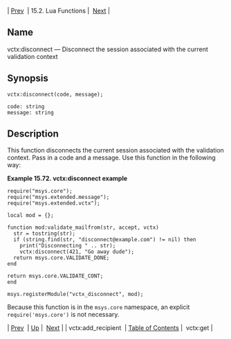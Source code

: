 | [Prev](lua.ref.vctx_add_recipient)  | 15.2. Lua Functions |  [Next](lua.ref.vctx_get.php) |

<a name="lua.ref.vctx_disconnect"></a>
## Name

vctx:disconnect — Disconnect the session associated with the current validation context

<a name="idp27885456"></a>
## Synopsis

`vctx:disconnect(code, message);`

```
code: string
message: string
```
<a name="idp27888160"></a>
## Description

This function disconnects the current session associated with the validation context. Pass in a code and a message. Use this function in the following way:

<a name="lua.ref.vctx_disconnect.example"></a>

**Example 15.72. vctx:disconnect example**

```
require("msys.core");
require("msys.extended.message");
require("msys.extended.vctx");

local mod = {};

function mod:validate_mailfrom(str, accept, vctx)
  str = tostring(str);
  if (string.find(str, "disconnect@example.com") != nil) then
    print("Disconnecting " .. str);
    vctx:disconnect(421, "Go away dude");
  return msys.core.VALIDATE_DONE;
end

return msys.core.VALIDATE_CONT;
end

msys.registerModule("vctx_disconnect", mod);
```

Because this function is in the `msys.core` namespace, an explicit `require('msys.core')` is not necessary.

| [Prev](lua.ref.vctx_add_recipient)  | [Up](lua.function.details.php) |  [Next](lua.ref.vctx_get.php) |
| vctx:add_recipient  | [Table of Contents](index) |  vctx:get |
